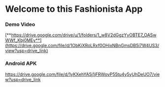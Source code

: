 # Welcome to this Fashionista App

### Demo Video

[**https://drive.google.com/drive/u/1/folders/1_w8V2dGgzYyOBTE7_OASwWWf_Kbj0MEy**](https://drive.google.com/file/d/1ObKiXRoLRxf0OHixNBnGmsDB5i7W4US3/view?usp=drive_link)

### Android APK
https://drive.google.com/file/d/1yKXehYA5j1jFRWovP55tu4y5yUhDeUO7/view?usp=drive_link
